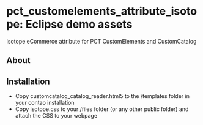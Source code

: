 pct_customelements_attribute_isotope: Eclipse demo assets
===================================

Isotope eCommerce attribute for PCT CustomElements and CustomCatalog

About
---

Installation
---
- Copy customcatalog_catalog_reader.html5 to the /templates folder in your contao installation
- Copy isotope.css to your /files folder (or any other public folder) and attach the CSS to your webpage

